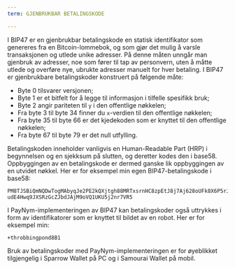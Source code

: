 ```yaml
---
term: GJENBRUKBAR BETALINGSKODE

---
```

I BIP47 er en gjenbrukbar betalingskode en statisk identifikator som genereres fra en Bitcoin-lommebok, og som gjør det mulig å varsle transaksjonen og utlede unike adresser. På denne måten unngår man gjenbruk av adresser, noe som fører til tap av personvern, uten å måtte utlede og overføre nye, ubrukte adresser manuelt for hver betaling. I BIP47 er gjenbrukbare betalingskoder konstruert på følgende måte:


- Byte 0 tilsvarer versjonen;
- Byte 1 er et bitfelt for å legge til informasjon i tilfelle spesifikk bruk;
- Byte 2 angir pariteten til `y` i den offentlige nøkkelen;
- Fra byte 3 til byte 34 finner du `x`-verdien til den offentlige nøkkelen;
- Fra byte 35 til byte 66 er det kjedekoden som er knyttet til den offentlige nøkkelen;
- Fra byte 67 til byte 79 er det null utfylling.

Betalingskoden inneholder vanligvis en Human-Readable Part (HRP) i begynnelsen og en sjekksum på slutten, og deretter kodes den i base58. Oppbyggingen av en betalingskode er dermed ganske lik oppbyggingen av en utvidet nøkkel. Her er for eksempel min egen BIP47-betalingskode i base58:

```text
PM8TJSBiQmNQDwTogMAbyqJe2PE2kQXjtgh88MRTxsrnHC8zpEtJ8j7Aj628oUFk8X6P5rJ7P5qD
udE4Hwq9JXSRzGcZJbdJAjM9oVQ1UKU5j2nr7VR5
```

I PayNym-implementeringen av BIP47 kan betalingskoder også uttrykkes i form av identifikatorer som er knyttet til bildet av en robot. Her er for eksempel min:

```text
+throbbingpond8B1
```

Bruk av betalingskoder med PayNym-implementeringen er for øyeblikket tilgjengelig i Sparrow Wallet på PC og i Samourai Wallet på mobil.